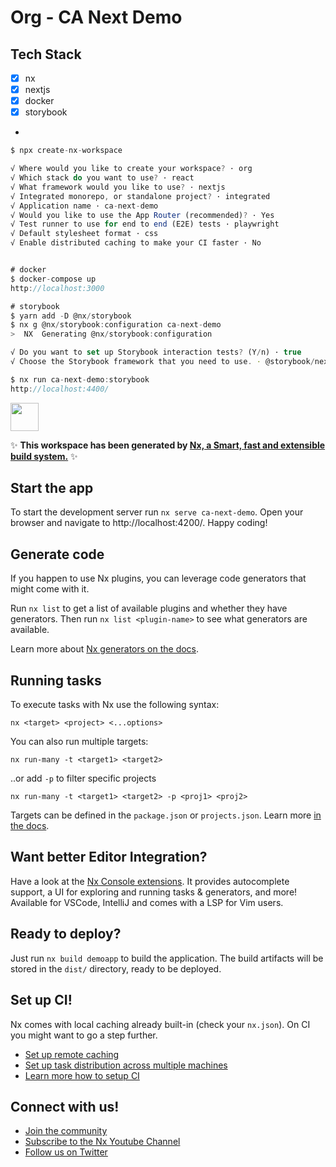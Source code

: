 # Org - CA Next Demo

## Tech Stack
- [x] nx
- [x] nextjs
- [x] docker
- [x] storybook
- 
```javascript
$ npx create-nx-workspace

√ Where would you like to create your workspace? · org
√ Which stack do you want to use? · react
√ What framework would you like to use? · nextjs
√ Integrated monorepo, or standalone project? · integrated
√ Application name · ca-next-demo
√ Would you like to use the App Router (recommended)? · Yes
√ Test runner to use for end to end (E2E) tests · playwright
√ Default stylesheet format · css
√ Enable distributed caching to make your CI faster · No


# docker
$ docker-compose up
http://localhost:3000

# storybook
$ yarn add -D @nx/storybook
$ nx g @nx/storybook:configuration ca-next-demo
>  NX  Generating @nx/storybook:configuration

√ Do you want to set up Storybook interaction tests? (Y/n) · true
√ Choose the Storybook framework that you need to use. · @storybook/nextjs

$ nx run ca-next-demo:storybook
http://localhost:4400/ 

```


<a alt="Nx logo" href="https://nx.dev" target="_blank" rel="noreferrer"><img src="https://raw.githubusercontent.com/nrwl/nx/master/images/nx-logo.png" width="45"></a>

✨ **This workspace has been generated by [Nx, a Smart, fast and extensible build system.](https://nx.dev)** ✨


## Start the app

To start the development server run `nx serve ca-next-demo`. Open your browser and navigate to http://localhost:4200/. Happy coding!


## Generate code

If you happen to use Nx plugins, you can leverage code generators that might come with it.

Run `nx list` to get a list of available plugins and whether they have generators. Then run `nx list <plugin-name>` to see what generators are available.

Learn more about [Nx generators on the docs](https://nx.dev/plugin-features/use-code-generators).

## Running tasks

To execute tasks with Nx use the following syntax:

```
nx <target> <project> <...options>
```

You can also run multiple targets:

```
nx run-many -t <target1> <target2>
```

..or add `-p` to filter specific projects

```
nx run-many -t <target1> <target2> -p <proj1> <proj2>
```

Targets can be defined in the `package.json` or `projects.json`. Learn more [in the docs](https://nx.dev/core-features/run-tasks).

## Want better Editor Integration?

Have a look at the [Nx Console extensions](https://nx.dev/nx-console). It provides autocomplete support, a UI for exploring and running tasks & generators, and more! Available for VSCode, IntelliJ and comes with a LSP for Vim users.

## Ready to deploy?

Just run `nx build demoapp` to build the application. The build artifacts will be stored in the `dist/` directory, ready to be deployed.

## Set up CI!

Nx comes with local caching already built-in (check your `nx.json`). On CI you might want to go a step further.

- [Set up remote caching](https://nx.dev/core-features/share-your-cache)
- [Set up task distribution across multiple machines](https://nx.dev/nx-cloud/features/distribute-task-execution)
- [Learn more how to setup CI](https://nx.dev/recipes/ci)

## Connect with us!

- [Join the community](https://nx.dev/community)
- [Subscribe to the Nx Youtube Channel](https://www.youtube.com/@nxdevtools)
- [Follow us on Twitter](https://twitter.com/nxdevtools)
